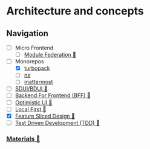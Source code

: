 # Architecture and concepts

## Navigation

- [ ] Micro Frontend
  - [ ] [Module Federation 📂](./topics/module-federation/index.md)
- [ ] Monorepos
  - [X] [turbopack](https://github.com/vercel/turbo)
  - [ ] [nx](https://github.com/nrwl/nx)
  - [ ] [mattermost](https://github.com/mattermost/mattermost)
- [ ] [SDUI/BDUI 📂](./topics/sdui/index.md)
- [ ] [Backend For Frontend (BFF) 📂](./topics/bff/index.md)
- [ ] [Optimistic UI 📂](./topics/oui/index.md)
- [ ] [Local First 📂](./topics/local-first/index.md)
- [x] [Feature Sliced Design 📂](./topics/fsd/index.md)
- [ ] [Test Driven Development (TDD) 📂](./topics/tdd/index.md)

### [Materials 📂](./materials.md)

